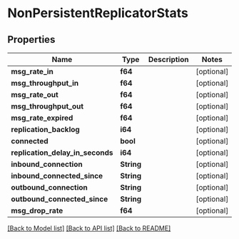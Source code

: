 # NonPersistentReplicatorStats

## Properties

Name | Type | Description | Notes
------------ | ------------- | ------------- | -------------
**msg_rate_in** | **f64** |  | [optional] 
**msg_throughput_in** | **f64** |  | [optional] 
**msg_rate_out** | **f64** |  | [optional] 
**msg_throughput_out** | **f64** |  | [optional] 
**msg_rate_expired** | **f64** |  | [optional] 
**replication_backlog** | **i64** |  | [optional] 
**connected** | **bool** |  | [optional] 
**replication_delay_in_seconds** | **i64** |  | [optional] 
**inbound_connection** | **String** |  | [optional] 
**inbound_connected_since** | **String** |  | [optional] 
**outbound_connection** | **String** |  | [optional] 
**outbound_connected_since** | **String** |  | [optional] 
**msg_drop_rate** | **f64** |  | [optional] 

[[Back to Model list]](../README.md#documentation-for-models) [[Back to API list]](../README.md#documentation-for-api-endpoints) [[Back to README]](../README.md)


